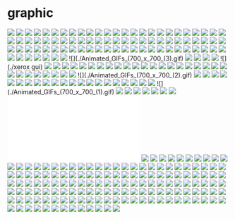 # graphic

![](./studio_8_advertisement_(46).jpg)
![](./And_Then_You're_Dead_然後你就死了_(1).gif)
![](./studio_8_advertisement_(11).jpg)
![](./p_large_xqwH_3b900003dd722d0b.jpg)
![](./xerox_gui_xerox-star-8010-14.jpg)
![](./Spaciousness_(9).jpg)
![](./compliance_icons.png)
![](./studio_8_advertisement_(50).jpg)
![](./Elementi.Magazine.2.illustrations.a02a3429823639.560550c0f13a2.png)
![](./studio_8_advertisement_(1).jpg)
![](./Souk(at)Sat.15.57958e74181689.5c253c3cf251b.jpg)
![](./p_large_2Qsb_7935000028325c70.jpg)
![](./xerox_gui_xerox-star-8010-15.jpg)
![](./D1444000-65C3-42F5-B23C-5E58FC2813CA-1868-000002735F6EE6A8_tmp.jpg)
![](./p_large_zlBS_73cd000033635c44.jpg)
![](./studio_8_advertisement_(85).jpg)
![](./Josephin_Ritschel_(4).jpg)
![](./Multiple.Owners.An.Interstellar.Discovery.Journey.cbd2db21576603.56c8ace439e4a.gif)
![](./5410230527356072845.jpg)
![](./Spaciousness_(5).jpg)
![](./while_true_learn__2019-07-03_at_15.31.37.png)
![](./xerox_gui_xerox-star-8010-17.jpg)
![](./p_large_PlzP_254800002e4a5c74.jpg)
![](./p_large_ssz9_3b900003dd832d0b.jpg)
![](./Alex_Diaconu_–_Selected_Works_(14).png)
![](./calligrARphy_(2).jpg)
![](./logo_571651251469797.png)
![](./Abraham_Lule_(1).jpg)
![](./studio_8_advertisement_(27).jpg)
![](./logo_571651251469768.png)
![](./COCKATOO_ISLAND_A_GRAPHIC_CARTOGRAPHY_DEAD_(PAN)_(1).jpg)
![](./p_large_gtc5_73670000341c5c44.jpg)
![](./studio_8_advertisement_(70).jpg)
![](./xerox_gui_xerox-star-8010-16.jpg)
![](./p_large_SnbP_7a07000032b95c71.jpg)
![](./studio_8_advertisement_(66).jpg)
![](./logo_571651251469807.png)
![](./studio_8_advertisement_(31).jpg)
![](./studio_8_advertisement_(30).jpg)
![](./Alex_Diaconu_–_Selected_Works_(1).png)
![](./p_large_LVX9_18ca0001bb822d0d.jpg)
![](./Theater_Erlangen_–_Spielzeitheft_(1).png)
![](./studio_8_advertisement_(67).jpg)
![](./studio_8_advertisement_(88).jpg)
![](./Alex_Diaconu_–_Selected_Works_(1).jpg)
![](./studio_8_advertisement_(71).jpg)
![](./xerox_gui_xerox-star-8010-12.jpg)
![](./Souk(at)Sat.15.3546aa74181689.5c253c3cf2243.jpg)
![](./while_true_learn__2019-07-03_at_15.26.16.png)
![](./studio_8_advertisement_(26).jpg)
![](./tumblr_nx9am73U5f1rpgpe2o9_r1_540.jpg)
![](./logo_571651251469786.png)
![](./Elementi.Magazine.2.illustrations.e6152a29823639.560550c0f020e.png)
![](./Spaciousness_(4).jpg)
![](./xerox_gui_xerox-star-8010-13.jpg)
![](./p_large_SwOK_3db80003f6ec2d14.jpg)
![](./Josephin_Ritschel_(5).jpg)
![](./Multiple.Owners.An.Interstellar.Discovery.Journey.0cacbb21576603.56c8c9e7eb985.png)
![](./p_large_KMb9_247d00002f345c74.jpg)
![](./p_large_Bfkf_55fd0004721f2d13.jpg)
![](./p_large_h30y_66fc0000a8d72d0e.jpg)
![](./p_large_KYT2_3b92000748302d0b.jpg)
![](./studio_8_advertisement_(84).jpg)
![](./p_large_Sq6l_502600003b825c41.jpg)
![](./禁止想象-破_(1).jpg)
![](./Nonsense_Infographics_(1).jpg)
![](./studio_8_advertisement_(51).jpg)
![](./Spaciousness_(8).jpg)
![](./studio_8_advertisement_(10).jpg)
![](./p_large_BXjm_63ce0001f5652d0c.jpg)
![](./tumblr_nx9am73U5f1rpgpe2o4_r1_540.jpg)
![](./p_large_3XCW_344c000032905c42.jpg)
![](./studio_8_advertisement_(47).jpg)
![](./while_true_learn__2019-07-03_at_15.33.52.png)
![](./Josephin_Ritschel_(2).jpg)
![](./Spaciousness_(3).jpg)
![](./Alex_Diaconu_–_Selected_Works_(12).png)
![](./studio_8_advertisement_(21).jpg)
![](./studio_8_advertisement_(76).jpg)
![](./Alex_Diaconu_–_Selected_Works_(6).jpg)
![](./studio_8_advertisement_(60).jpg)
![](./Spaciousness_(10).jpg)
![](./Animated_GIFs_(700_x_700_(3).gif)
![](./p_large_u9rf_18ce0007512a2d0d.jpg)
![](./Souk(at)Sat.15.f70bd574181689.5c253c3cf109f.jpg)
![](./Alex_Diaconu_–_Selected_Works_(6).png)
![](./studio_8_advertisement_(37).jpg)
![](./xerox gui)
![](./studio_8_advertisement_(40).jpg)
![](./studio_8_advertisement_(17).jpg)
![](./studio_8_advertisement_(56).jpg)
![](./p_large_pJZ7_016e000033865c3f.jpg)
![](./studio_8_advertisement_(7).jpg)
![](./p_large_8LQl_7a75000028cf5c70.jpg)
![](./p_large_JBq8_5807000033ef5c43.jpg)
![](./Elementi.Magazine.2.illustrations.92bd6229823639.560550c0ec672.png)
![](./studio_8_advertisement_(83).jpg)
![](./logo_571651251469870.png)
![](./p_large_ryoH_79ca000033305c71.jpg)
![](./p_large_lye6_7b01000029515c6f.jpg)
![](./logo_571651251469848.png)
![](./logo_571651251469860.png)
![](./p_large_2tGv_58bd000033ed5c43.jpg)
![](./studio_8_advertisement_(82).jpg)
![](./p_large_SGz3_7b5b000028ee5c6f.jpg)
![](./calligrARphy_(1).gif)
![](./logo_571651251469733.png)
![](./studio_8_advertisement_(6).jpg)
![](./logo_571651251469901.png)
![](./studio_8_advertisement_(57).jpg)
![](./Souk(at)Sat.15.b806db74181689.5c253c3cf40b0.jpg)
![](./p_large_K0ha_55fd000471d52d13.jpg)
![](./studio_8_advertisement_(16).jpg)
![](./studio_8_advertisement_(41).jpg)
![](./Alex_Diaconu_–_Selected_Works_(7).png)
![](./p_large_Tq2f_34e8000032805c42.jpg)
![](./studio_8_advertisement_(36).jpg)
![](./Animated_GIFs_(700_x_700_(2).gif)
![](./studio_8_advertisement_(61).jpg)
![](./WEEKEND_LOVE_Le_Gun_x_Shakespeare_and_Company_(1).jpg)
![](./p_large_ni9F_738b0000327b5c44.jpg)
![](./Alex_Diaconu_–_Selected_Works_(7).jpg)
![](./Elementi.Magazine.2.illustrations.c7e29c29823639.560550c0ed799.png)
![](./And_Then_You're_Dead_然後你就死了_(2).jpg)
![](./p_large_ne4q_7a090000288d5c70.jpg)
![](./studio_8_advertisement_(77).jpg)
![](./studio_8_advertisement_(20).jpg)
![](./Animated_Infographic_Microsite_on_E-Commerce_(1).png)
![](./1053_Emojis_ordered_by_Similarity.png)
![](./p_large_1QAA_7b1f00002a325c6f.jpg)
![](./p_large_WDQl_63d2000681b32d0c.jpg)
![](./Alex_Diaconu_–_Selected_Works_(13).png)
![](./Spaciousness_(2).jpg)
![](./Josephin_Ritschel_(3).jpg)
![](./IMG_2300.JPG)
![](./p_large_mZOx_7989000033555c71.jpg)
![](./tumblr_nmxi4p9N9R1rqfpdjo1_540.jpg)
![](./p_large_WWjf_417300002cea5c72.jpg)
![](./studio_8_advertisement_(35).jpg)
![](./Animated_GIFs_(700_x_700_(1).gif)
![](./WEEKEND_LOVE_Le_Gun_x_Shakespeare_and_Company_(2).jpg)
![](./Theater_Erlangen_–_Spielzeitheft_(4).png)
![](./studio_8_advertisement_(62).jpg)
![](./And_Then_You're_Dead_然後你就死了_(1).jpg)
![](./p_large_4ugO_18c20000087d2d0d.jpg)
![](./Alex_Diaconu_–_Selected_Works_(4).jpg)
![](./p_large_xa8S_734f000032b95c44.jpg)
![](./README.md)
![](./studio_8_advertisement_(74).jpg)
![](./p_large_YQYU_58870000343d5c43.jpg)
![](./Animated_Infographic_Microsite_on_E-Commerce_(2).png)
![](./studio_8_advertisement_(9).jpg)
![](./studio_8_advertisement_(23).jpg)
![](./studio_8_advertisement_(58).jpg)
![](./Alex_Diaconu_–_Selected_Works_(10).png)
![](./p_large_mDbM_58cf000033ab5c43.jpg)
![](./Souk(at)Sat.15.34c10574181689.5c253c3cf27e7.jpg)
![](./Spaciousness_(1).jpg)
![](./studio_8_advertisement_(19).jpg)
![](./p_large_aUPF_67000003e3482d0e.jpg)
![](./p_large_8HAX_73cd0000338d5c44.jpg)
![](./Souk(at)Sat.15.76804674181689.5c253c3cf370d.jpg)
![](./Alex_Diaconu_–_Selected_Works_(8).png)
![](./studio_8_advertisement_(39).jpg)
![](./while_true_learn__2019-07-03_at_15.27.05.png)
![](./Alex_Diaconu_–_Selected_Works_(8).jpg)
![](./studio_8_advertisement_(81).jpg)
![](./p_large_92ox_7325000032d55c44.jpg)
![](./studio_8_advertisement_(78).jpg)
![](./Multiple.Owners.An.Interstellar.Discovery.Journey.b8fdd121576603.56cb6a570882d.png)
![](./禁止想象-破_(4).jpg)
![](./p_large_nhFx_7b1900002ab85c6f.jpg)
![](./studio_8_advertisement_(5).jpg)
![](./studio_8_advertisement_(54).jpg)
![](./logo)
![](./p_large_UxFs_58f9000033eb5c43.jpg)
![](./studio_8_advertisement_(15).jpg)
![](./logo_571651251469879.png)
![](./studio_8_advertisement_(42).jpg)
![](./PATTERNS.2016.8a073b62783621.5a9bd110285f3.jpg)
![](./studio_8_advertisement_(43).jpg)
![](./Elementi.Magazine.2.illustrations.f360ef29823639.560550c0eecd3.png)
![](./studio_8_advertisement_(14).jpg)
![](./p_large_K6mN_7fa8000033ac5c3f.jpg)
![](./studio_8_advertisement_(55).jpg)
![](./禁止想象-破_(5).jpg)
![](./p_large_PFPm_7391000033f55c44.jpg)
![](./studio_8_advertisement_(4).jpg)
![](./p_large_GSlZ_7b6700002a465c6f.jpg)
![](./p_large_Lhbo_50b000003ae85c41.jpg)
![](./studio_8_advertisement_(79).jpg)
![](./Icons.set.No.2.WIP.jpg)
![](./p_large_xkF2_7b0d00002a015c6f.jpg)
![](./studio_8_advertisement_(80).jpg)
![](./Alex_Diaconu_–_Selected_Works_(9).jpg)
![](./Alex_Diaconu_–_Selected_Works_(9).png)
![](./studio_8_advertisement_(38).jpg)
![](./while_true_learn__2019-07-03_at_16.40.53.png)
![](./studio_8_advertisement_(18).jpg)
![](./0B9AAFA4-BE6C-483B-860E-CA8E0E44FCEB-4215-000003FB010578E6_tmp.gif)
![](./Alex_Diaconu_–_Selected_Works_(11).png)
![](./while_true_learn__2019-07-03_at_15.26.43.png)
![](./studio_8_advertisement_(59).jpg)
![](./Abraham_Lule_(4).jpg)
![](./Animated_Infographic_Microsite_on_E-Commerce_(3).png)
![](./p_large_1fk6_018c000032dd5c3f.jpg)
![](./studio_8_advertisement_(8).jpg)
![](./studio_8_advertisement_(22).jpg)
![](./p_large_Vws9_730d000033d05c44.jpg)
![](./IMG_2296.JPG)
![](./studio_8_advertisement_(75).jpg)
![](./WEEKEND_LOVE_Le_Gun_x_Shakespeare_and_Company_(3).jpg)
![](./studio_8_advertisement_(63).jpg)
![](./studio_8_advertisement_(34).jpg)
![](./Alex_Diaconu_–_Selected_Works_(5).png)
![](./p_large_8NF5_7b07000029895c6f.jpg)
![](./p_large_5Bl6_73c7000033795c44.jpg)
![](./studio_8_advertisement_(87).jpg)
![](./Multiple.Owners.An.Interstellar.Discovery.Journey.2f31d821576603.56c61cc2437ff.gif)
![](./studio_8_advertisement_(68).jpg)
![](./p_large_cj51_35800002e0452d12.jpg)
![](./p_large_QOzF_7aef00002a8d5c6f.jpg)
![](./p_large_vW9l_4fe400003aea5c41.jpg)
![](./禁止想象-破_(2).jpg)
![](./p_large_dm04_0134000034105c3f.jpg)
![](./studio_8_advertisement_(3).jpg)
![](./p_large_D77y_40de00002dfd5c72.jpg)
![](./studio_8_advertisement_(29).jpg)
![](./Multiple.Owners.An.Interstellar.Discovery.Journey.2e75a421576603.56cb6aa2dc2fa.png)
![](./p_large_9KUn_79c700002a425c70.jpg)
![](./studio_8_advertisement_(52).jpg)
![](./studio_8_advertisement_(13).jpg)
![](./logo_571651251469819.png)
![](./studio_8_advertisement_(44).jpg)
![](./p_large_nwjh_34820000329f5c42.jpg)
![](./Alex_Diaconu_–_Selected_Works_(2).png)
![](./studio_8_advertisement_(33).jpg)
![](./tumblr_nx9am73U5f1rpgpe2o7_r1_540.jpg)
![](./studio_8_advertisement_(64).jpg)
![](./Theater_Erlangen_–_Spielzeitheft_(2).png)
![](./WEEKEND_LOVE_Le_Gun_x_Shakespeare_and_Company_(4).jpg)
![](./Alex_Diaconu_–_Selected_Works_(2).jpg)
![](./studio_8_advertisement_(72).jpg)
![](./Multiple.Owners.An.Interstellar.Discovery.Journey.fd334a21576603.56cb6a5706f20.png)
![](./Animated_Infographic_Microsite_on_E-Commerce_(4).png)
![](./while_true_learn__2019-07-03_at_15.26.26.png)
![](./studio_8_advertisement_(25).jpg)
![](./p_large_lljE_7a2d0000291c5c70.jpg)
![](./Abraham_Lule_(3).jpg)
![](./p_large_Asrj_2a2300002ad45c73.jpg)
![](./p_large_HtPu_7391000033fb5c44.jpg)
![](./Spaciousness_(7).jpg)
![](./Josephin_Ritschel_(6).jpg)
![](./studio_8_advertisement_(48).jpg)
![](./studio_8_advertisement_(49).jpg)
![](./Josephin_Ritschel_(7).jpg)
![](./Spaciousness_(6).jpg)
![](./Souk(at)Sat.15.59f7a374181689.5c253c3cf2ea2.jpg)
![](./calligrARphy_(1).jpg)
![](./p_large_dgYA_7a83000029905c6f.jpg)
![](./Abraham_Lule_(2).jpg)
![](./p_large_sr8E_40b400002e725c72.jpg)
![](./studio_8_advertisement_(24).jpg)
![](./p_large_E9aM_3446000032cc5c42.jpg)
![](./p_large_At0c_2b0e00002d405c73.jpg)
![](./studio_8_advertisement_(73).jpg)
![](./p_large_36hr_5fef000721782d10.jpg)
![](./Multiple.Owners.An.Interstellar.Discovery.Journey.d5209321576603.56c4e445d4a8e.png)
![](./Alex_Diaconu_–_Selected_Works_(3).jpg)
![](./studio_8_advertisement_(65).jpg)
![](./Theater_Erlangen_–_Spielzeitheft_(3).png)
![](./WEEKEND_LOVE_Le_Gun_x_Shakespeare_and_Company_(5).jpg)
![](./logo_571651251469837.png)
![](./while_true_learn__2019-07-03_at_16.40.32.png)
![](./Alex_Diaconu_–_Selected_Works_(3).png)
![](./p_large_0mx1_7b9100002a375c6f.jpg)
![](./studio_8_advertisement_(32).jpg)
![](./studio_8_advertisement_(45).jpg)
![](./dp_design_sprint.jpg)
![](./image_1x.png)
![](./Souk(at)Sat.15.31aada74181689.5c253c3cf3d76.jpg)
![](./p_large_oGQX_79c1000028a45c70.jpg)
![](./studio_8_advertisement_(12).jpg)
![](./Souk(at)Sat.15.677dec74181689.5c253c3cf1879.jpg)
![](./tumblr_meuskxkWjh1rsmsu7o1_540.jpg)
![](./p_large_pqId_257e00002e3e5c74.jpg)
![](./xerox_gui_xerox-star-8010-18.jpg)
![](./while_true_learn__2019-07-03_at_15.32.55.png)
![](./studio_8_advertisement_(53).jpg)
![](./禁止想象-破_(3).jpg)
![](./studio_8_advertisement_(2).jpg)
![](./studio_8_advertisement_(28).jpg)
![](./p_large_XtQm_7a6b000029b75c6f.jpg)
![](./studio_8_advertisement_(86).jpg)
![](./studio_8_advertisement_(69).jpg)
![](./p_large_XQGe_1f85000016402d0f.jpg)

